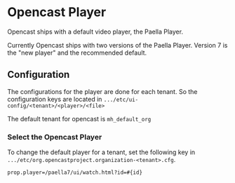 Opencast Player
===============================

Opencast ships with a default video player, the Paella Player.

Currently Opencast ships with two versions of the Paella Player. Version 7 is the "new player" and the recommended
default.

Configuration
------------------------------
The configurations for the player are done for each tenant. So the configuration keys are located in
`.../etc/ui-config/<tenant>/<player>/<file>`

The default tenant for opencast is `mh_default_org`

### Select the Opencast Player

To change the default player for a tenant, set the following key in `.../etc/org.opencastproject.organization-<tenant>.cfg`.

    prop.player=/paella7/ui/watch.html?id=#{id}
